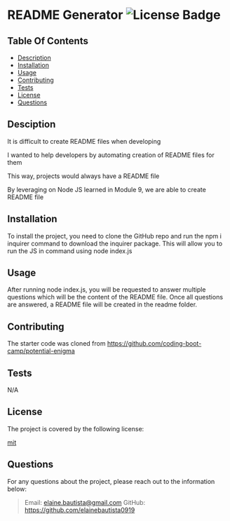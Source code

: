 # README Generator ![License Badge](https://img.shields.io/badge/license-mit-blue)

  ## Table Of Contents

  * [Description](#description)
  * [Installation](#installation)
  * [Usage](#usage)
  * [Contributing](#credits)
  * [Tests](#test)
  * [License](#license)
  * [Questions](#questions)
   
  ## Desciption

  It is difficult to create README files when developing

  I wanted to help developers by automating creation of README files for them

  This way, projects would always have a README file

  By leveraging on Node JS learned in Module 9, we are able to create README file

  ## Installation

  To install the project, you need to clone the GitHub repo and run the npm i inquirer command to download the inquirer package. This will allow you to run the JS in command using node index.js

  ## Usage

  After running node index.js, you will be requested to answer multiple questions which will be the content of the README file. Once all questions are answered, a README file will be created in the readme folder.

  ## Contributing

  The starter code was cloned from https://github.com/coding-boot-camp/potential-enigma

  ## Tests

  N/A

  ## License

  The project is covered by the following license:

  
  [mit](https://choosealicense.com/licenses/mit)
    

  ## Questions

  For any questions about the project, please reach out to the information below:
  > Email: elaine.bautista@gmail.com
  > GitHub: https://github.com/elainebautista0919


